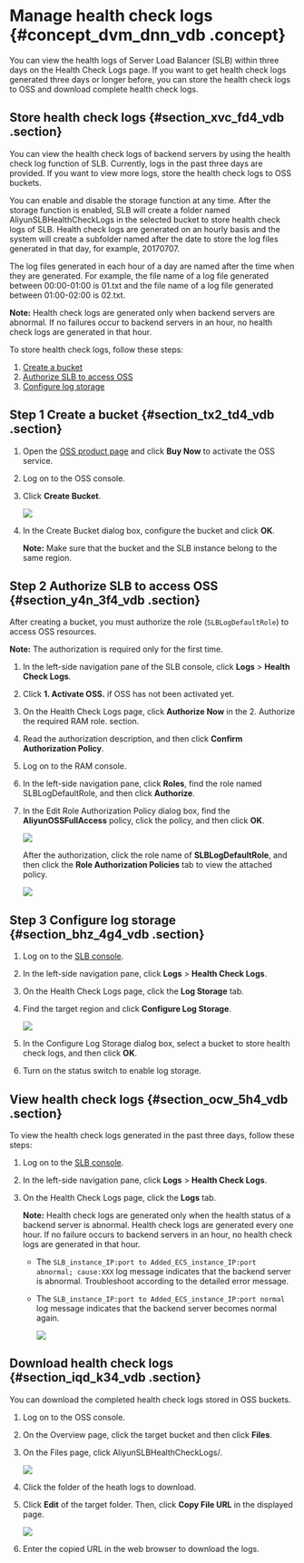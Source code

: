 # Manage health check logs {#concept_dvm_dnn_vdb .concept}

You can view the health logs of Server Load Balancer \(SLB\) within three days on the Health Check Logs page. If you want to get health check logs generated three days or longer before, you can store the health check logs to OSS and download complete health check logs.

## Store health check logs {#section_xvc_fd4_vdb .section}

You can view the health check logs of backend servers by using the health check log function of SLB. Currently, logs in the past three days are provided. If you want to view more logs, store the health check logs to OSS buckets.

You can enable and disable the storage function at any time. After the storage function is enabled, SLB will create a folder named AliyunSLBHealthCheckLogs in the selected bucket to store health check logs of SLB. Health check logs are generated on an hourly basis and the system will create a subfolder named after the date to store the log files generated in that day, for example, 20170707.

The log files generated in each hour of a day are named after the time when they are generated. For example, the file name of a log file generated between 00:00-01:00 is 01.txt and the file name of a log file generated between 01:00-02:00 is 02.txt.

**Note:** Health check logs are generated only when backend servers are abnormal. If no failures occur to backend servers in an hour, no health check logs are generated in that hour.

To store health check logs, follow these steps:

1.  [Create a bucket](#section_tx2_td4_vdb)
2.  [Authorize SLB to access OSS](#section_y4n_3f4_vdb)
3.  [Configure log storage](#section_bhz_4g4_vdb)

## Step 1 Create a bucket {#section_tx2_td4_vdb .section}

1.  Open the [OSS product page](https://www.alibabacloud.com/product/oss?spm=a3c0i.7911826.1160486.dproductb1.19d214b3ZMTOMm) and click **Buy Now** to activate the OSS service.
2.  Log on to the OSS console.
3.  Click **Create Bucket**.

    ![](http://static-aliyun-doc.oss-cn-hangzhou.aliyuncs.com/assets/img/4149/15640561302444_en-US.png)

4.  In the Create Bucket dialog box, configure the bucket and click **OK**.

    **Note:** Make sure that the bucket and the SLB instance belong to the same region.


## Step 2 Authorize SLB to access OSS {#section_y4n_3f4_vdb .section}

After creating a bucket, you must authorize the role \(`SLBLogDefaultRole`\) to access OSS resources.

**Note:** The authorization is required only for the first time.

1.  In the left-side navigation pane of the SLB console, click **Logs** \> **Health Check Logs**.
2.  Click **1. Activate OSS.** if OSS has not been activated yet.
3.  On the Health Check Logs page, click **Authorize Now** in the 2. Authorize the required RAM role. section.
4.  Read the authorization description, and then click **Confirm Authorization Policy**.
5.  Log on to the RAM console.
6.  In the left-side navigation pane, click **Roles**, find the role named SLBLogDefaultRole, and then click **Authorize**.
7.  In the Edit Role Authorization Policy dialog box, find the **AliyunOSSFullAccess** policy, click the policy, and then click **OK**.

    ![](http://static-aliyun-doc.oss-cn-hangzhou.aliyuncs.com/assets/img/4149/15640561312449_en-US.png)

    After the authorization, click the role name of **SLBLogDefaultRole**, and then click the **Role Authorization Policies** tab to view the attached policy.

    ![](http://static-aliyun-doc.oss-cn-hangzhou.aliyuncs.com/assets/img/4149/15640561312450_en-US.png)


## Step 3 Configure log storage {#section_bhz_4g4_vdb .section}

1.  Log on to the [SLB console](https://partners-intl.aliyun.com/login-required#/slb).
2.  In the left-side navigation pane, click **Logs** \> **Health Check Logs**.
3.  On the Health Check Logs page, click the **Log Storage** tab.
4.  Find the target region and click **Configure Log Storage**.

    ![](http://static-aliyun-doc.oss-cn-hangzhou.aliyuncs.com/assets/img/15683/15640561317333_en-US.png)

5.  In the Configure Log Storage dialog box, select a bucket to store health check logs, and then click **OK**.
6.  Turn on the status switch to enable log storage.

## View health check logs {#section_ocw_5h4_vdb .section}

To view the health check logs generated in the past three days, follow these steps:

1.  Log on to the [SLB console](https://partners-intl.aliyun.com/login-required#/slb).
2.  In the left-side navigation pane, click **Logs** \> **Health Check Logs**.
3.  On the Health Check Logs page, click the **Logs** tab.

    **Note:** Health check logs are generated only when the health status of a backend server is abnormal. Health check logs are generated every one hour. If no failure occurs to backend servers in an hour, no health check logs are generated in that hour.

    -   The `SLB_instance_IP:port to Added_ECS_instance_IP:port abnormal; cause:XXX` log message indicates that the backend server is abnormal. Troubleshoot according to the detailed error message.
    -   The `SLB_instance_IP:port to Added_ECS_instance_IP:port normal` log message indicates that the backend server becomes normal again.

        ![](http://static-aliyun-doc.oss-cn-hangzhou.aliyuncs.com/assets/img/15683/15640561317334_en-US.png)


## Download health check logs {#section_iqd_k34_vdb .section}

You can download the completed health check logs stored in OSS buckets.

1.  Log on to the OSS console.
2.  On the Overview page, click the target bucket and then click **Files**.
3.  On the Files page, click AliyunSLBHealthCheckLogs/.

    ![](http://static-aliyun-doc.oss-cn-hangzhou.aliyuncs.com/assets/img/4149/15640561312459_en-US.png)

4.  Click the folder of the heath logs to download.
5.  Click **Edit** of the target folder. Then, click **Copy File URL** in the displayed page.

    ![](http://static-aliyun-doc.oss-cn-hangzhou.aliyuncs.com/assets/img/4149/15640561312460_en-US.png)

6.  Enter the copied URL in the web browser to download the logs.

